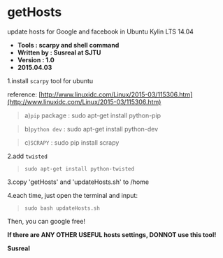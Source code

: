 # getHosts
update hosts for Google and facebook in Ubuntu Kylin LTS 14.04
- **Tools : scarpy and shell command**
- **Written by : Susreal at SJTU**
- **Version : 1.0**
- **2015.04.03**


1.install `scarpy` tool for ubuntu

reference: [http://www.linuxidc.com/Linux/2015-03/115306.htm](http://www.linuxidc.com/Linux/2015-03/115306.htm)
> a)`pip` package : sudo apt-get install python-pip

> b)`python dev` : sudo apt-get install python-dev

> c)`SCRAPY` : sudo pip install scrapy

2.add `twisted`
> `sudo apt-get install python-twisted`

3.copy 'getHosts' and 'updateHosts.sh' to /home

4.each time, just open the terminal and input:
> `sudo bash updateHosts.sh`
    
Then, you can google free!

**If there are ANY OTHER USEFUL hosts settings, DONNOT use this tool!**

**Susreal**
